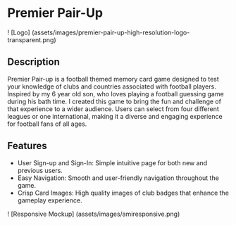 
# Premier Pair-Up

! [Logo] (assets/images/premier-pair-up-high-resolution-logo-transparent.png)

## Description

Premier Pair-up is a football themed memory card game designed to test your knowledge of clubs and countries associated with football players. Inspired by my 6 year old son, who loves playing a football guessing game during his bath time. I created this game to bring the fun and challenge of that experience to a wider audience. Users can select from four different leagues or one international, making it a diverse and engaging experience for football fans of all ages.

## Features

* User Sign-up and Sign-In: Simple intuitive page for both new and previous users.
* Easy Navigation: Smooth and user-friendly navigation throughout the game.
* Crisp Card Images: High quality images of club badges that enhance the gameplay experience.

! [Responsive Mockup] (assets/images/amiresponsive.png)
